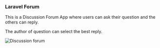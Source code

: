 <h3>Laravel Forum</h3>

This is a Discussion Forum App where users can ask their question and the others can reply.

The author of question can select the best reply.

![Discussion forum](https://user-images.githubusercontent.com/73969513/134332683-8694a8c0-d68a-4bc8-9181-dfbde9fd13e9.jpg)
